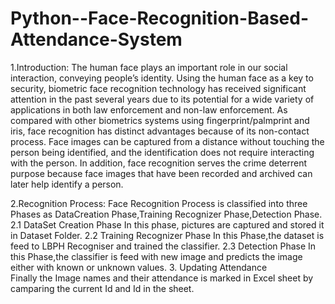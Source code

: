 # Python--Face-Recognition-Based-Attendance-System
1.Introduction:
            The human face plays an important role in our social interaction, conveying people’s identity. Using the human face as a key to security, biometric face recognition technology has received significant attention in the past several years due to its potential for a wide variety of applications in both law enforcement and non-law enforcement.   As compared with other biometrics systems using fingerprint/palmprint and iris, face recognition has distinct advantages because of its non-contact process. Face images can be captured from a distance without touching the person being identified, and the identification does not require interacting with the person. In addition, face recognition serves the crime deterrent purpose because face images that have been recorded and archived can later help identify a person. 

2.Recognition Process:
           Face Recognition Process is classified into three Phases as DataCreation Phase,Training Recognizer Phase,Detection Phase. 
2.1 DataSet Creation Phase 
           In this phase, pictures are captured and stored it in Dataset Folder. 
2.2 Training Recognizer Phase 
           In this Phase,the dataset is feed to LBPH Recogniser and trained the classifier. 
2.3 Detection Phase 
           In this Phase,the classifier is feed with new image and predicts the image either with known or unknown values. 
3. Updating Attendance  
           Finally the Image names and their attendance is marked in Excel sheet by camparing the current Id and Id in the sheet.
